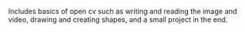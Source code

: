 Includes basics of open cv such as writing and reading the image and video, drawing and creating shapes, and a small project in the end.
